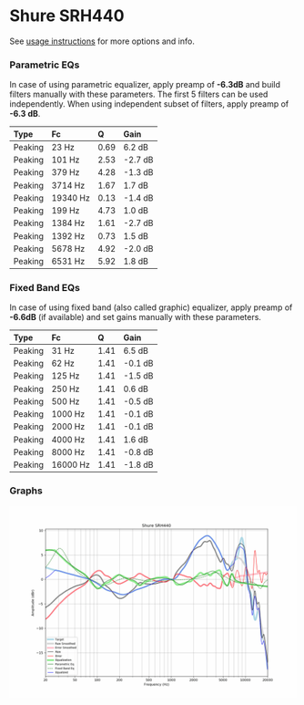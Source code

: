 # Shure SRH440
See [usage instructions](https://github.com/jaakkopasanen/AutoEq#usage) for more options and info.

### Parametric EQs
In case of using parametric equalizer, apply preamp of **-6.3dB** and build filters manually
with these parameters. The first 5 filters can be used independently.
When using independent subset of filters, apply preamp of **-6.3 dB**.

| Type    | Fc       |    Q | Gain    |
|:--------|:---------|:-----|:--------|
| Peaking | 23 Hz    | 0.69 | 6.2 dB  |
| Peaking | 101 Hz   | 2.53 | -2.7 dB |
| Peaking | 379 Hz   | 4.28 | -1.3 dB |
| Peaking | 3714 Hz  | 1.67 | 1.7 dB  |
| Peaking | 19340 Hz | 0.13 | -1.4 dB |
| Peaking | 199 Hz   | 4.73 | 1.0 dB  |
| Peaking | 1384 Hz  | 1.61 | -2.7 dB |
| Peaking | 1392 Hz  | 0.73 | 1.5 dB  |
| Peaking | 5678 Hz  | 4.92 | -2.0 dB |
| Peaking | 6531 Hz  | 5.92 | 1.8 dB  |

### Fixed Band EQs
In case of using fixed band (also called graphic) equalizer, apply preamp of **-6.6dB**
(if available) and set gains manually with these parameters.

| Type    | Fc       |    Q | Gain    |
|:--------|:---------|:-----|:--------|
| Peaking | 31 Hz    | 1.41 | 6.5 dB  |
| Peaking | 62 Hz    | 1.41 | -0.1 dB |
| Peaking | 125 Hz   | 1.41 | -1.5 dB |
| Peaking | 250 Hz   | 1.41 | 0.6 dB  |
| Peaking | 500 Hz   | 1.41 | -0.5 dB |
| Peaking | 1000 Hz  | 1.41 | -0.1 dB |
| Peaking | 2000 Hz  | 1.41 | -0.1 dB |
| Peaking | 4000 Hz  | 1.41 | 1.6 dB  |
| Peaking | 8000 Hz  | 1.41 | -0.8 dB |
| Peaking | 16000 Hz | 1.41 | -1.8 dB |

### Graphs
![](./Shure%20SRH440.png)